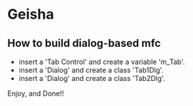 # Geisha

## How to build dialog-based mfc

* insert a 'Tab Control' and create a variable 'm_Tab'.
* insert a 'Dialog' and create a class 'Tab1Dlg'.
* insert a 'Dialog' and create a class 'Tab2Dlg'.

Enjoy, and Done!!
